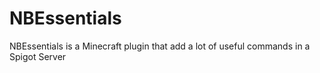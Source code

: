 # NBEssentials
NBEssentials is a Minecraft plugin that add a lot of useful commands in a Spigot Server

